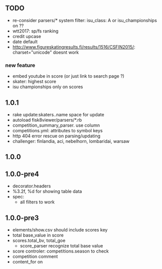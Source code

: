## TODO
- re-consider parsers/* system
  filter: isu_class: A or isu_championships on ??
- wtt2017: sp/fs ranking
- credit upcase
- date default
- http://www.figureskatingresults.fi/results/1516/CSFIN2015/: charset="unicode" doesnt work

### new feature

- embed youtube in score (or just link to search page ?)
- skater: highest score
- isu championships only on scores

## 1.0.1
- rake update:skaters..name space for update
- autoload fisk8viewer/parsers/*.rb
- competition_summary_parser. use column
- competitions.yml: attributes to symbol keys
- http 404 error rescue on parsing/updating
- challenger: finlandia, aci, nebelhorn, lombaridai, warsaw

## 1.0.0

## 1.0.0-pre4
- decorator.headers
- %3.2f, %d for showing table data
- spec:
  - all filters to work


## 1.0.0-pre3
- elements/show.csv should include scores key
- total base_value in score
- scores.total_bv, total_goe
  - score_parser recognize total base value
- score controler: competitions.season to check
- competition comment
- content_for on <title>
- skater-name correction


## 1.0.0-pre2

## 1.0.0-pre1
- pre-release
